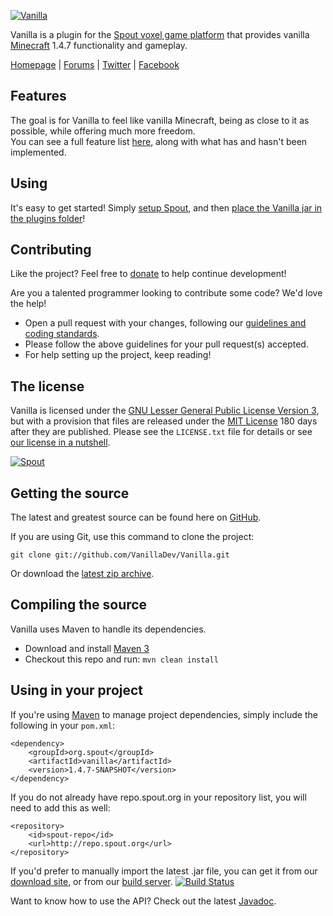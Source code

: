 [![Vanilla][Project Logo]][Homepage]

Vanilla is a plugin for the [Spout voxel game platform](https://github.com/SpoutDev/Spout) that provides vanilla [Minecraft](http://minecraft.net) 1.4.7 functionality and gameplay.

[Homepage] | [Forums] | [Twitter] | [Facebook]

## Features
The goal is for Vanilla to feel like vanilla Minecraft, being as close to it as possible, while offering much more freedom.  
You can see a full feature list [here](http://wiki.spout.org/Vanilla#Features), along with what has and hasn't been implemented.

## Using
It's easy to get started! Simply [setup Spout](http://wiki.spout.org/Installing_Spout), and then [place the Vanilla jar in the plugins folder](http://wiki.spout.org/Installing_Vanilla_Plugin)!

## Contributing
Like the project? Feel free to [donate] to help continue development!

Are you a talented programmer looking to contribute some code? We'd love the help!
* Open a pull request with your changes, following our [guidelines and coding standards](http://spout.in/prguide).
* Please follow the above guidelines for your pull request(s) accepted.
* For help setting up the project, keep reading!

## The license
Vanilla is licensed under the [GNU Lesser General Public License Version 3][License], but with a provision that files are released under the [MIT License][License] 180 days after they are published. Please see the `LICENSE.txt` file for details or see [our license in a nutshell](http://spout.in/licensev1).

[![Spout][Company Logo]](http://www.spout.org)

## Getting the source
The latest and greatest source can be found here on [GitHub][Source].

If you are using Git, use this command to clone the project:

    git clone git://github.com/VanillaDev/Vanilla.git

Or download the [latest zip archive][Download Source].

## Compiling the source
Vanilla uses Maven to handle its dependencies.

* Download and install [Maven 3](http://maven.apache.org/download.html)  
* Checkout this repo and run: `mvn clean install`

## Using in your project
If you're using [Maven](http://maven.apache.org/download.html) to manage project dependencies, simply include the following in your `pom.xml`:

    <dependency>
        <groupId>org.spout</groupId>
        <artifactId>vanilla</artifactId>
        <version>1.4.7-SNAPSHOT</version>
    </dependency>

If you do not already have repo.spout.org in your repository list, you will need to add this as well:

    <repository>
        <id>spout-repo</id>
        <url>http://repo.spout.org</url>
    </repository>

If you'd prefer to manually import the latest .jar file, you can get it from our [download site][Download], or from our [build server][Builds]. [![Build Status][Build Icon]][Builds]

Want to know how to use the API? Check out the latest [Javadoc].

[Project Logo]: http://cdn.spout.org/vanilla-github.png
[Company Logo]: http://cdn.spout.org/spout-github.png
[Homepage]: http://www.getvanilla.org
[Forums]: http://forums.spout.org
[License]: http://spout.in/licensev1
[Source]: https://github.com/VanillaDev/Vanilla
[Download]: http://get.spout.org/dev/vanilla.jar
[Download Source]: https://github.com/VanillaDev/Vanilla/archive/master.zip
[Builds]: http://build.spout.org/job/Vanilla
[Build Icon]: http://build.spout.org/job/Vanilla/badge/icon
[Javadoc]: http://jd.spout.org/vanilla/latest
[Issues]: http://issues.spout.org/browse/VANILLA
[Twitter]: http://spout.in/twitter
[Facebook]: http://spout.in/facebook
[Donate]: http://spout.in/donate
